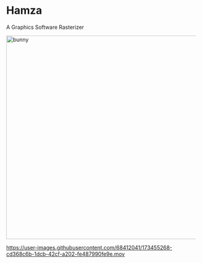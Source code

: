 # Hamza

A Graphics Software Rasterizer


<img width="541" alt="bunny" src="https://user-images.githubusercontent.com/68412041/173455243-d3a11cda-420f-48aa-82e0-d08febbee657.png">





https://user-images.githubusercontent.com/68412041/173455268-cd368c6b-1dcb-42cf-a202-fe487990fe9e.mov

